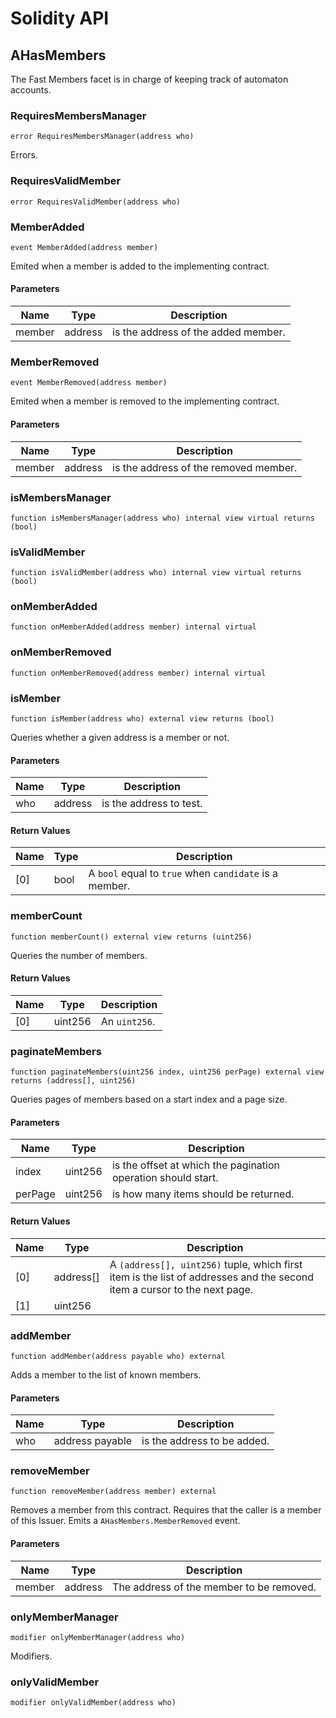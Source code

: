 # Solidity API

## AHasMembers

The Fast Members facet is in charge of keeping track of automaton accounts.

### RequiresMembersManager

```solidity
error RequiresMembersManager(address who)
```

Errors.

### RequiresValidMember

```solidity
error RequiresValidMember(address who)
```

### MemberAdded

```solidity
event MemberAdded(address member)
```

Emited when a member is added to the implementing contract.

#### Parameters

| Name | Type | Description |
| ---- | ---- | ----------- |
| member | address | is the address of the added member. |

### MemberRemoved

```solidity
event MemberRemoved(address member)
```

Emited when a member is removed to the implementing contract.

#### Parameters

| Name | Type | Description |
| ---- | ---- | ----------- |
| member | address | is the address of the removed member. |

### isMembersManager

```solidity
function isMembersManager(address who) internal view virtual returns (bool)
```

### isValidMember

```solidity
function isValidMember(address who) internal view virtual returns (bool)
```

### onMemberAdded

```solidity
function onMemberAdded(address member) internal virtual
```

### onMemberRemoved

```solidity
function onMemberRemoved(address member) internal virtual
```

### isMember

```solidity
function isMember(address who) external view returns (bool)
```

Queries whether a given address is a member or not.

#### Parameters

| Name | Type | Description |
| ---- | ---- | ----------- |
| who | address | is the address to test. |

#### Return Values

| Name | Type | Description |
| ---- | ---- | ----------- |
| [0] | bool | A `bool` equal to `true` when `candidate` is a member. |

### memberCount

```solidity
function memberCount() external view returns (uint256)
```

Queries the number of members.

#### Return Values

| Name | Type | Description |
| ---- | ---- | ----------- |
| [0] | uint256 | An `uint256`. |

### paginateMembers

```solidity
function paginateMembers(uint256 index, uint256 perPage) external view returns (address[], uint256)
```

Queries pages of members based on a start index and a page size.

#### Parameters

| Name | Type | Description |
| ---- | ---- | ----------- |
| index | uint256 | is the offset at which the pagination operation should start. |
| perPage | uint256 | is how many items should be returned. |

#### Return Values

| Name | Type | Description |
| ---- | ---- | ----------- |
| [0] | address[] | A `(address[], uint256)` tuple, which first item is the list of addresses and the second item a cursor to the next page. |
| [1] | uint256 |  |

### addMember

```solidity
function addMember(address payable who) external
```

Adds a member to the list of known members.

#### Parameters

| Name | Type | Description |
| ---- | ---- | ----------- |
| who | address payable | is the address to be added. |

### removeMember

```solidity
function removeMember(address member) external
```

Removes a member from this contract.
Requires that the caller is a member of this Issuer.
Emits a `AHasMembers.MemberRemoved` event.

#### Parameters

| Name | Type | Description |
| ---- | ---- | ----------- |
| member | address | The address of the member to be removed. |

### onlyMemberManager

```solidity
modifier onlyMemberManager(address who)
```

Modifiers.

### onlyValidMember

```solidity
modifier onlyValidMember(address who)
```

